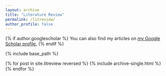 ```yaml
---
layout: archive
title: "Literature Review"
permalink: /litreview/
author_profile: false
---
```


{% if author.googlescholar %}
  You can also find my articles on <u><a href="{{author.googlescholar}}">my Google Scholar profile</a>.</u>
{% endif %}

{% include base_path %}

{% for post in site.litreview reversed %}
  {% include archive-single.html %}
{% endfor %}

